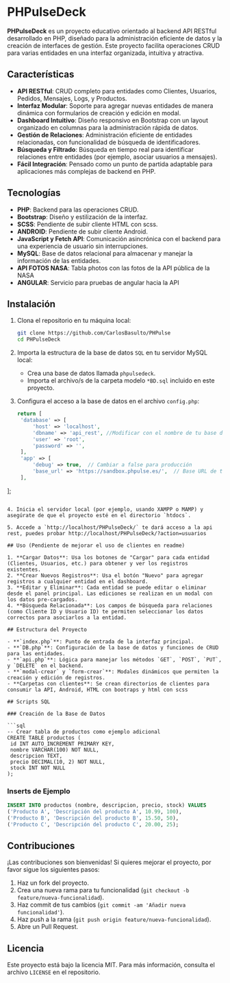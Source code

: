 
# PHPulseDeck

**PHPulseDeck** es un proyecto educativo orientado al backend API RESTful desarrollado en PHP, diseñado para la administración eficiente de datos y la creación de interfaces de gestión. Este proyecto facilita operaciones CRUD para varias entidades en una interfaz organizada, intuitiva y atractiva.

## Características

- **API RESTful**: CRUD completo para entidades como Clientes, Usuarios, Pedidos, Mensajes, Logs, y Productos.
- **Interfaz Modular**: Soporte para agregar nuevas entidades de manera dinámica con formularios de creación y edición en modal.
- **Dashboard Intuitivo**: Diseño responsivo en Bootstrap con un layout organizado en columnas para la administración rápida de datos.
- **Gestión de Relaciones**: Administración eficiente de entidades relacionadas, con funcionalidad de búsqueda de identificadores.
- **Búsqueda y Filtrado**: Búsqueda en tiempo real para identificar relaciones entre entidades (por ejemplo, asociar usuarios a mensajes).
- **Fácil Integración**: Pensado como un punto de partida adaptable para aplicaciones más complejas de backend en PHP.

## Tecnologías

- **PHP**: Backend para las operaciones CRUD.
- **Bootstrap**: Diseño y estilización de la interfaz.
- **SCSS**: Pendiente de subir cliente HTML con scss.
- **ANDROID**: Pendiente de subir cliente Android.
- **JavaScript y Fetch API**: Comunicación asincrónica con el backend para una experiencia de usuario sin interrupciones.
- **MySQL**: Base de datos relacional para almacenar y manejar la información de las entidades.
- **API FOTOS NASA**: Tabla photos con las fotos de la API pública de la NASA
- **ANGULAR**: Servicio para pruebas de angular hacia la API




## Instalación

1. Clona el repositorio en tu máquina local:
   ```bash
   git clone https://github.com/CarlosBasulto/PHPulse
   cd PHPulseDeck
   ```

2. Importa la estructura de la base de datos `SQL` en tu servidor MySQL local:
   - Crea una base de datos llamada `phpulsedeck`.
   - Importa el archivo/s de la carpeta modelo `*BD.sql` incluido en este proyecto.

3. Configura el acceso a la base de datos en el archivo `config.php`:
   ```php
   return [
    'database' => [
        'host' => 'localhost',
        'dbname' => 'api_rest', //Modificar con el nombre de tu base de datos
        'user' => 'root',
        'password' => '',
    ],
    'app' => [
        'debug' => true,  // Cambiar a false para producción
        'base_url' => 'https://sandbox.phpulse.es/',  // Base URL de tu aplicación (ajustar para producción)
    ],
];
   ```

4. Inicia el servidor local (por ejemplo, usando XAMPP o MAMP) y asegúrate de que el proyecto esté en el directorio `htdocs`.

5. Accede a `http://localhost/PHPulseDeck/` te dará acceso a la api rest, puedes probar http://localhost/PHPulseDeck/?action=usuarios

## Uso (Pendiente de mejorar el uso de clientes en readme)

1. **Cargar Datos**: Usa los botones de "Cargar" para cada entidad (Clientes, Usuarios, etc.) para obtener y ver los registros existentes.
2. **Crear Nuevos Registros**: Usa el botón "Nuevo" para agregar registros a cualquier entidad en el dashboard.
3. **Editar y Eliminar**: Cada entidad se puede editar o eliminar desde el panel principal. Las ediciones se realizan en un modal con los datos pre-cargados.
4. **Búsqueda Relacionada**: Los campos de búsqueda para relaciones (como Cliente ID y Usuario ID) te permiten seleccionar los datos correctos para asociarlos a la entidad.

## Estructura del Proyecto

- **`index.php`**: Punto de entrada de la interfaz principal.
- **`DB.php`**: Configuración de la base de datos y funciones de CRUD para las entidades.
- **`api.php`**: Lógica para manejar los métodos `GET`, `POST`, `PUT`, y `DELETE` en el backend.
- **`modal-crear` y `form-crear`**: Modales dinámicos que permiten la creación y edición de registros.
- **Carpetas con clientes**: Se crean directorios de clientes para consumir la API, Android, HTML con bootraps y html con scss
  
## Scripts SQL

### Creación de la Base de Datos

```sql
-- Crear tabla de productos como ejemplo adicional
CREATE TABLE productos (
    id INT AUTO_INCREMENT PRIMARY KEY,
    nombre VARCHAR(100) NOT NULL,
    descripcion TEXT,
    precio DECIMAL(10, 2) NOT NULL,
    stock INT NOT NULL
);
```

### Inserts de Ejemplo

```sql
INSERT INTO productos (nombre, descripcion, precio, stock) VALUES 
('Producto A', 'Descripción del producto A', 10.99, 100),
('Producto B', 'Descripción del producto B', 15.50, 50),
('Producto C', 'Descripción del producto C', 20.00, 25);
```

## Contribuciones

¡Las contribuciones son bienvenidas! Si quieres mejorar el proyecto, por favor sigue los siguientes pasos:

1. Haz un fork del proyecto.
2. Crea una nueva rama para tu funcionalidad (`git checkout -b feature/nueva-funcionalidad`).
3. Haz commit de tus cambios (`git commit -am 'Añadir nueva funcionalidad'`).
4. Haz push a la rama (`git push origin feature/nueva-funcionalidad`).
5. Abre un Pull Request.

## Licencia

Este proyecto está bajo la licencia MIT. Para más información, consulta el archivo `LICENSE` en el repositorio.
